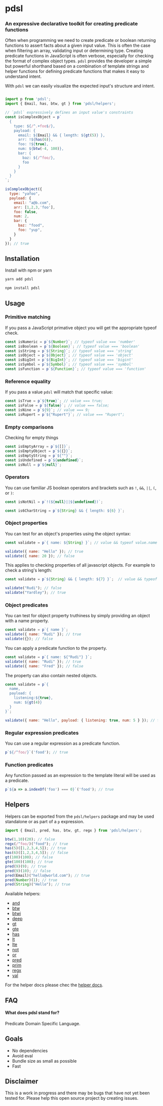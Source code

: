 # pdsl

### An expressive declarative toolkit for creating predicate functions

Often when programming we need to create predicate or boolean returning functions to assert facts about a given input value. This is often the case when filtering an array, validating input or determining type. Creating predicate functions in JavaScript is often verbose, especially for checking the format of complex object types. `pdsl` provides the developer a simple but powerful shorthand based on a combination of template strings and helper functions for defining predicate functions that makes it easy to understand intent.

With `pdsl` we can easily visualize the expected input's structure and intent.

```js

import p from 'pdsl';
import { Email, has, btw, gt } from 'pdsl/helpers';

// `pdsl` expressively defines an input value's constraints
const isComplexObject = p`
  {
    type: ${/^.+foo$/},
    payload: {
      email: ${Email} && { length: ${gt(5)} },
      arr: !${has(6)},
      foo: !${true},
      num: ${btw(-4, 100)},
      bar: {
        baz: ${/^foo/},
        foo
      }
    }
  }
`;

isComplexObject({
  type: "yafoo",
  payload: {
    email: "a@b.com",
    arr: [1,2,3,'foo'],
    foo: false,
    num: 2,
    bar: {
      baz: "food",
      foo: "yup",
    }
  }
}); // true
```


## Installation

Install with npm or yarn

```bash
yarn add pdsl
```

```bash
npm install pdsl
```

## Usage

### Primitive matching

If you pass a JavaScript primative object you will get the appropriate typeof check.

```js
const isNumeric = p`${Number}`; // typeof value === 'number'
const isBoolean = p`${Boolean}`; // typeof value === 'boolean'
const isString = p`${String}`; // typeof value === 'string'
const isObject = p`${Object}`; // typeof value === 'object'
const isBigInt = p`${BigInt}`; // typeof value === 'bigint'
const isSymbol = p`${Symbol}`; // typeof value === 'symbol'
const isFunction = p`${Function}`; // typeof value === 'function'
```

### Reference equality

If you pass a value `pdsl` will match that specific value:

```js
const isTrue = p`${true}`; // value === true;
const isFalse = p`${false}`; // value === false;
const isNine = p`${9}`; // value === 9;
const isRupert = p`${"Rupert"}`; // value === "Rupert";
```

### Empty comparisons

Checking for empty things

```js
const isEmptyArray = p`${[]}`;
const isEmptyObject = p`${{}}`;
const isEmptyString = p`${""}`;
const isUndefined = p`${undefined}`;
const isNull = p`${null}`;
```

### Operators

You can use familiar JS boolean operators and brackets such as `!`, `&&`, `||`, `(`, or `)`:

```js
const isNotNil = p`!(${null}||${undefined})`;
```

```js
const is6CharString = p`${String} && { length: ${6} }`;
```

### Object properties

You can test for an object's properties using the object syntax:

```js
const validate = p`{ name: ${String} }`; // value && typeof value.name === 'string';

validate({ name: "Hello" }); // true
validate({ name: 20 }); // false
```

This applies to checking properties of all javascript objects. For example to check a string's length:

```js
const validate = p`${String} && { length: ${7} }`;  // value && typeof value.name === 'string' && value.name.length === 7;

validate("Rudi"); // false
validate("Yardley"); // true
```

### Object predicates

You can test for object property truthiness by simply providing an object with a name property.

```js
const validate = p`{ name }`;
validate({ name: "Rudi" }); // true
validate({}); // false
```

You can apply a predicate function to the property.

```js
const validate = p`{ name: ${"Rudi"} }`;
validate({ name: "Rudi" }); // true
validate({ name: "Fred" }); // false
```

The property can also contain nested objects.

```js
const validate = p`{ 
  name, 
  payload: {
    listening:${true},
    num: ${gt(4)}
  } 
}`;

validate({ name: "Hello", payload: { listening: true, num: 5 } }); // true
```

### Regular expression predicates

You can use a regular expression as a predicate function.

```js
p`${/^foo/}`('food'); // true
```

### Function predicates

Any function passed as an expression to the template literal will be used as a predicate.

```js
p`${a => a.indexOf('foo') === 0}`('food'); // true
```

## Helpers

Helpers can be exported from the `pdsl/helpers` package and may be used standalone or as part of a `p` expression.

```js
import { Email, pred, has, btw, gt, regx } from 'pdsl/helpers';

btw(1,10)(20); // false
regx(/^foo/)("food"); // true
has(5)([1,2,3,4,5]); // true
has(6)([1,2,3,4,5]); // false
gt(100)(100); // false
gte(100)(100); // true
pred(9)(9); // true
pred(9)(10); // false
pred(Email)("hello@world.com"); // true
pred(Number)(1); // true
pred(String)("Hello"); // true
```

Available helpers:

* [and](https://ryardley.github.io/pdsl/global.html#and)
* [btw](https://ryardley.github.io/pdsl/global.html#btw)
* [btwi](https://ryardley.github.io/pdsl/global.html#btwi)
* [deep](https://ryardley.github.io/pdsl/global.html#deep)
* [gt](https://ryardley.github.io/pdsl/global.html#gt)
* [gte](https://ryardley.github.io/pdsl/global.html#gte)
* [has](https://ryardley.github.io/pdsl/global.html#has)
* [lt](https://ryardley.github.io/pdsl/global.html#lt)
* [lte](https://ryardley.github.io/pdsl/global.html#lte)
* [not](https://ryardley.github.io/pdsl/global.html#not)
* [or](https://ryardley.github.io/pdsl/global.html#or)
* [pred](https://ryardley.github.io/pdsl/global.html#pred)
* [prim](https://ryardley.github.io/pdsl/global.html#prim)
* [regx](https://ryardley.github.io/pdsl/global.html#regx)
* [val](https://ryardley.github.io/pdsl/global.html#val)

For the helper docs please chec the [helper docs](https://ryardley.github.io/pdsl/index.html).

## FAQ

#### What does pdsl stand for?

Predicate Domain Specific Language.

## Goals

- No dependencies
- Avoid eval
- Bundle size as small as possible
- Fast

## Disclaimer

This is a work in progress and there may be bugs that have not yet been tested for. Please help this open source project by creating issues.
